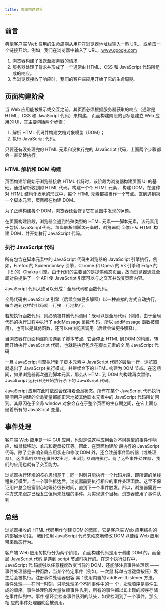 ```yaml
---
title: 页面构建过程
---
```


## 前言

典型客户端 Web 应用的生命周期从用户在浏览器地址栏输入一串 URL，或单击一个链接开始。例如，我们在浏览器中输入了 URL，www.google.com

1. 浏览器构建了发送至服务器的请求
2. 服务器处理了请求并形成了一个通常由 HTML、CSS 和 JavaScript 代码所组成的响应。
3. 当浏览器接收了响应时，我们的客户端应用开始了它的生命周期。

## 页面构建阶段

当 Web 应用能被展示或交互之前，其页面必须根据服务器获取的响应（通常是 HTML、CSS 和 JavaScript 代码）来构建。
页面构建阶段的目标是建立 Web 应用的 UI，其主要包括两个步骤：

1. 解析 HTML 代码并构建文档对象模型（DOM）；
2. 执行 JavaScript 代码。

只要还有没处理完的 HTML 元素和没执行完的 JavaScript 代码，上面两个步骤都会一直交替执行。

### HTML 解析和 DOM 构建

页面构建阶段始于浏览器接收 HTML 代码时，该阶段为浏览器构建页面 UI 的基础。通过解析收到的 HTML 代码，构建一个个 HTML 元素，
构建 DOM。在这种对 HTML 结构化表示的形式中，每个 HTML 元素都被当作一个节点。直到遇到第一个脚本元素，页面都在构建 DOM。

为了正确构建每个 DOM，浏览器还会修复它在蓝图中发现的问题。

在页面构建阶段，浏览器会遇到特殊类型的 HTML 元素——脚本元素，该元素用于包括 JavaScript 代码。每当解析到脚本元素时，浏览器就
会停止从 HTML 构建 DOM，并开始执行 JavaScript 代码。

### 执行 JavaScript 代码

所有包含在脚本元素中的 JavaScript 代码由浏览器的 JavaScript 引擎执行，例如，Firefox 的 Spidermonkey 引擎，Chrome 和 Opera 的 V8 引擎和 Edge 的（IE 的）Chakra 引擎。由于代码的主要目的是提供动态页面，故而浏览器通过全局对象提供了一个 API 使 JavaScript 引擎可以与之交互并改变页面内容。

JavaScript 代码大致可以分成：全局代码和函数代码。

全局代码由 JavaScript 引擎（后续会做更多解释）以一种直接的方式自动执行，每当遇到这样的代码就一行接一行地执行。

若想执行函数代码，则必须被其他代码调用：既可以是全局代码（例如，由于全局代码的执行过程中执行了 addMessage 函数代
码，所以 addMessage 函数被调用），也可以是其他函数，还可以由浏览器调用（后续会做更多解释）。

当浏览器在页面构建阶段遇到了脚本节点，它会停止 HTML 到 DOM 的构建，转而开始执行 JavaScript 代码，也就是执行包含在脚本元素的全
局 JavaScript 代码

一旦 JavaScript 引擎执行到了脚本元素中 JavaScript 代码的最后一行，浏览器就退出了 JavaScript 执行模式，并继续余下的 HTML 构建为 DOM 节点。在这期间，如果浏览器再次遇到脚本元素，那么从 HTML 到 DOM 的构建再次暂停，JavaScript 运行环境开始执行余下的 JavaScript 代码。

<Alert>
JavaScript 应用在此时依然会保持着全局状态。所有在某个 JavaScript 代码执行期间用户创建的全局变量都能正常地被其他脚本元素中的 JavaScript 代码所访问到。其原因在于全局 window 对象会存在于整个页面的生存期之间，在它上面存储着所有的 JavaScript 变量。
</Alert>

## 事件处理

客户端 Web 应用是一种 GUI 应用，也就是说这种应用会对不同类型的事件作响应，如鼠标移动、单击和键盘按压等。因此，在页面构建阶
段执行的 JavaScript 代码，除了会影响全局应用状态和修改 DOM 外，还会注册事件监听器（或处理器）。这类监听器会在事件发生时，由浏览
器调用执行。有了这些事件处理器，我们的应用也就有了交互能力。

浏览器执行环境的核心思想基于：同一时刻只能执行一个代码片段，即所谓的单线程执行模型。当一个事件抵达后，浏览器需要执行相应的事件处理函数。这里不保证用户总会极富耐心地等待很长时间，直到下一个事件触发。所以，浏览器需要一种方式来跟踪已经发生但尚未处理的事件。为实现这个目标，浏览器使用了事件队列

## 总结

浏览器接收的 HTML 代码用作创建 DOM 的蓝图，它是客户端 Web 应用结构的内部展示阶段。
我们使用 JavaScript 代码来动态地修改 DOM 以便给 Web 应用带来动态行为。

客户端 Web 应用的执行分为两个阶段。
页面构建代码是用于创建 DOM 的，而全局 JavaScript 代码
是遇到 script 节点时执行的。在这个执行过程中，JavaScript 代
码能够以任意程度改变当前的 DOM，还能够注册事件处理器
——
事件处理器是一种函数，当某个特定事件（例如，一次鼠
标单击或键盘按压）发生后会被执行。注册事件处理器很容
易：使用内置的 addEventListener 方法。
事件处理——在同一时刻，只能处理多个不同事件中的一
个，处理顺序是事件生成的顺序。事件处理阶段大量依赖事件
队列，所有的事件都以其出现的顺序存储在事件队列中。事件
循环会检查事件队列的队头，如果检测到了一个事件，那么相
应的事件处理器就会被调用。

```

```
